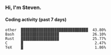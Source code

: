 ### Hi, I'm Steven.

#### Coding activity (past 7 days)
```
other  ▓▓▓▓▓▓▓▓▓▓▓▓▓▓▓▓▓▓▓▓▓▓▓▓▓▓▓▓▓▓  43.80%
Bash   ▓▓▓▓▓▓▓▓▓▓▓▓▓▓▓▓▓               26.10%
Rust   ▓▓▓▓▓▓▓▓▓▓▓▓▓▓▓▓▓               25.77%
C      ▓                                2.47%
TeX    ▓                                1.86%
```
